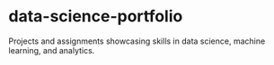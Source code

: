 # data-science-portfolio
Projects and assignments showcasing skills in data science, machine learning, and analytics.
